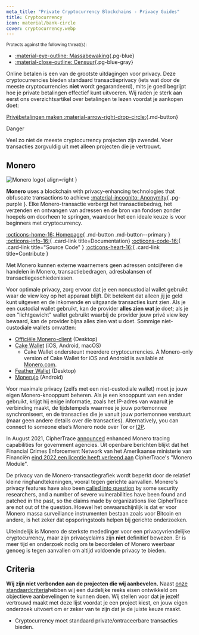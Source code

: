 ```yaml
---
meta_title: "Private Cryptocurrency Blockchains - Privacy Guides"
title: Cryptocurrency
icon: material/bank-circle
cover: cryptocurrency.webp
---
```


<small>Protects against the following threat(s):</small>

- [:material-eye-outline: Massabewaking](basics/common-threats.md#mass-surveillance-programs ""){.pg-blue}
- [:material-close-outline: Censuur](basics/common-threats.md#avoiding-censorship ""){.pg-blue-gray}

Online betalen is een van de grootste uitdagingen voor privacy. Deze cryptocurrencies bieden standaard transactieprivacy (iets wat door de meeste cryptocurrencies **niet** wordt gegarandeerd), mits je goed begrijpt hoe je private betalingen effectief kunt uitvoeren. Wij raden je sterk aan eerst ons overzichtsartikel over betalingen te lezen voordat je aankopen doet:

[Privébetalingen maken :material-arrow-right-drop-circle:](advanced/payments.md ""){.md-button}

<div class="admonition danger" markdown>
<p class="admonition-title">Danger</p>

Veel zo niet de meeste cryptocurrency projecten zijn zwendel. Voer transacties zorgvuldig uit met alleen projecten die je vertrouwt.

</div>

## Monero

<div class="admonition recommendation" markdown>

![Monero logo](assets/img/cryptocurrency/monero.svg){ align=right }

**Monero** uses a blockchain with privacy-enhancing technologies that obfuscate transactions to achieve [:material-incognito: Anonymity](basics/common-threats.md#anonymity-vs-privacy){ .pg-purple }. Elke Monero-transactie verbergt het transactiebedrag, het verzenden en ontvangen van adressen en de bron van fondsen zonder hoepels om doorheen te springen, waardoor het een ideale keuze is voor beginners met cryptocurrency.

[:octicons-home-16: Homepage](https://getmonero.org){ .md-button .md-button--primary }
[:octicons-info-16:](https://getmonero.org/resources/user-guides){ .card-link title=Documentation}
[:octicons-code-16:](https://github.com/monero-project/monero){ .card-link title="Source Code" }
[:octicons-heart-16:](https://getmonero.org/get-started/contributing){ .card-link title=Contribute }

</details>

</div>

Met Monero kunnen externe waarnemers geen adressen ontcijferen die handelen in Monero, transactiebedragen, adresbalansen of transactiegeschiedenissen.

Voor optimale privacy, zorg ervoor dat je een noncustodial wallet gebruikt waar de view key op het apparaat blijft. Dit betekent dat alleen jij je geld kunt uitgeven en de inkomende en uitgaande transacties kunt zien. Als je een custodial wallet gebruikt, kan de provider **alles zien wat** je doet; als je een "lichtgewicht" wallet gebruikt waarbij de provider jouw privé view key bewaard, kan de provider bijna alles zien wat u doet. Sommige niet-custodiale wallets omvatten:

- [Officiële Monero-client](https://getmonero.org/downloads) (Desktop)
- [Cake Wallet](https://cakewallet.com) (iOS, Android, macOS)
    - Cake Wallet ondersteunt meerdere cryptocurrencies. A Monero-only version of Cake Wallet for iOS and Android is available at [Monero.com](https://monero.com).
- [Feather Wallet](https://featherwallet.org) (Desktop)
- [Monerujo](https://monerujo.io) (Android)

Voor maximale privacy (zelfs met een niet-custodiale wallet) moet je jouw eigen Monero-knooppunt beheren. Als je een knooppunt van een ander gebruikt, krijgt hij enige informatie, zoals het IP-adres van waaruit je verbinding maakt, de tijdstempels waarmee je jouw portemonnee synchroniseert, en de transacties die je vanuit jouw portemonnee verstuurt (maar geen andere details over die transacties). Alternatively, you can connect to someone else’s Monero node over Tor or [I2P](alternative-networks.md#i2p-the-invisible-internet-project).

In August 2021, CipherTrace [announced](https://web.archive.org/web/20240223224846/https://ciphertrace.com/enhanced-monero-tracing) enhanced Monero tracing capabilities for government agencies. Uit openbare berichten blijkt dat het Financial Crimes Enforcement Network van het Amerikaanse ministerie van Financiën [eind 2022 een licentie heeft verleend aan](https://sam.gov/opp/d12cbe9afbb94ca68006d0f006d355ac/view) CipherTrace's "Monero Module".

De privacy van de Monero-transactiegrafiek wordt beperkt door de relatief kleine ringhandtekeningen, vooral tegen gerichte aanvallen. Monero's privacy features have also been [called into question](https://web.archive.org/web/20180331203053/https://wired.com/story/monero-privacy) by some security researchers, and a number of severe vulnerabilities have been found and patched in the past, so the claims made by organizations like CipherTrace are not out of the question. Hoewel het onwaarschijnlijk is dat er voor Monero massa surveillance instrumenten bestaan zoals voor Bitcoin en andere, is het zeker dat opsporingstools helpen bij gerichte onderzoeken.

Uiteindelijk is Monero de sterkste mededinger voor een privacyvriendelijke cryptocurrency, maar zijn privacyclaims zijn **niet** definitief bewezen. Er is meer tijd en onderzoek nodig om te beoordelen of Monero weerbaar genoeg is tegen aanvallen om altijd voldoende privacy te bieden.

## Criteria

**Wij zijn niet verbonden aan de projecten die wij aanbevelen.** Naast [onze standaardcriteria](about/criteria.md)hebben wij een duidelijke reeks eisen ontwikkeld om objectieve aanbevelingen te kunnen doen. Wij stellen voor dat je jezelf vertrouwd maakt met deze lijst voordat je een project kiest, en jouw eigen onderzoek uitvoert om er zeker van te zijn dat je de juiste keuze maakt.

- Cryptocurrency moet standaard private/ontraceerbare transacties bieden.
